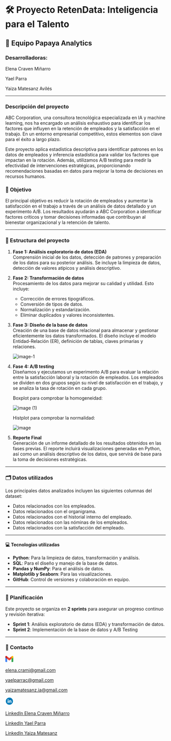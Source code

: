 # 🛠️ Proyecto RetenData: Inteligencia para el Talento

## 👥 Equipo Papaya Analytics

### Desarrolladoras:

Elena Craven Miñarro

Yael Parra

Yaiza Matesanz Avilés

---

### Descripción del proyecto

ABC Corporation, una consultora tecnológica especializada en IA y machine learning, nos ha encargado un análisis exhaustivo para identificar los factores que influyen en la retención de empleados y la satisfacción en el trabajo. En un entorno empresarial competitivo, estos elementos son clave para el éxito a largo plazo.

Este proyecto aplica estadística descriptiva para identificar patrones en los datos de empleados y inferencia estadística para validar los factores que impactan en la rotación. Además, utilizamos A/B testing para medir la efectividad de intervenciones estratégicas, proporcionando recomendaciones basadas en datos para mejorar la toma de decisiones en recursos humanos.

### 🎯 Objetivo

El principal objetivo es reducir la rotación de empleados y aumentar la satisfacción en el trabajo a través de un análisis de datos detallado y un experimento A/B. Los resultados ayudarán a ABC Corporation a identificar factores críticos y tomar decisiones informadas que contribuyan al bienestar organizacional y la retención de talento.

---

### 📑 Estructura del proyecto

1. **Fase 1: Análisis exploratorio de datos (EDA)**  
   Comprensión inicial de los datos, detección de patrones y preparación de los datos para su posterior análisis. Se incluye la limpieza de datos, detección de valores atípicos y análisis descriptivo.

2. **Fase 2: Transformación de datos**  
   Procesamiento de los datos para mejorar su calidad y utilidad. Esto incluye:
   - Corrección de errores tipográficos.
   - Conversión de tipos de datos.
   - Normalización y estandarización.
   - Eliminar duplicados y valores inconsistentes.

3. **Fase 3: Diseño de la base de datos**  
   Creación de una base de datos relacional para almacenar y gestionar eficientemente los datos transformados. El diseño incluye el modelo Entidad-Relación (ER), definición de tablas, claves primarias y relaciones.

   ![image-1](https://github.com/user-attachments/assets/5faa7d73-ff71-428b-93e5-e56949bbe895)

4. **Fase 4: A/B testing**  
   Diseñamos y ejecutamos un experimento A/B para evaluar la relación entre la satisfacción laboral y la rotación de empleados. Los empleados se dividen en dos grupos según su nivel de satisfacción en el trabajo, y se analiza la tasa de rotación    en cada grupo.

    Boxplot para comprobar la homogeneidad:

   ![image (1)](https://github.com/user-attachments/assets/e44f2ab3-9f90-40d6-8e7e-d5896e512d0d)

    Histplot para comprobar la normalidad:

   ![image](https://github.com/user-attachments/assets/65a75085-4509-493d-a6a3-3357bbd666dc)

   

6. **Reporte Final**  
   Generación de un informe detallado de los resultados obtenidos en las fases previas. El reporte incluirá visualizaciones generadas en Python, así como un análisis descriptivo de los datos, que servirá de base para la toma de decisiones          estratégicas.

---

### 🗂️ Datos utilizados

Los principales datos analizados incluyen las siguientes columnas del dataset:

- Datos relacionados con los empleados.
- Datos relacionados con el organigrama.
- Datos relacionados con el historial interno del empleado.
- Datos relacionados con las nóminas de los empleados.
- Datos relacionados con la satisfacción del empleado.

---

#### 💻 Tecnologías utilizadas

- **Python**: Para la limpieza de datos, transformación y análisis.
- **SQL**: Para el diseño y manejo de la base de datos.
- **Pandas y NumPy**: Para el análisis de datos.
- **Matplotlib y Seaborn**: Para las visualizaciones.
- **GitHub**: Control de versiones y colaboración en equipo.

---

### 📅 Planificación

Este proyecto se organiza en **2 sprints** para asegurar un progreso continuo y revisión iterativa:

- **Sprint 1**: Análisis exploratorio de datos (EDA) y transformación de datos.
- **Sprint 2**: Implementación de la base de datos y A/B Testing

---

### 👥 Contacto

<img src="https://github.com/elenacrami/mi_primer_repo/blob/main/gmail.png" width="25px" />

<elena.crami@gmail.com>

<yaelparrac@gmail.com>

<yaizamatesanz.ia@gmail.com>

<img src="https://github.com/elenacrami/mi_primer_repo/blob/main/linkedin.png" width="25px" />

[LinkedIn Elena Craven Miñarro](https://www.linkedin.com/in/elenacravenmiñarro/)

[LinkedIn Yael Parra](https://www.linkedin.com/in/yael-parra/)

[LinkedIn Yaiza Matesanz](https://www.linkedin.com/in/yaiza-matesanz-aviles/)


